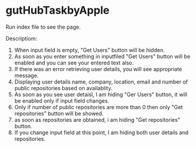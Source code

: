 # gutHubTaskbyApple

Run index file to see the page.

Descriptiom: 

1) When input field is empty, "Get Users" button will be hidden.
2) As soon as you enter something in inputfiled "Get Users" button will be enabled and you can see your entered text also.
3) If there was an error retrieving user details, you will see appropriate message.
4) Displaying user details name, company, location, email and number of public repositories based on availablity.
5) As soon as you see user detaisl, I am hiding "Ger Users" button, it will be enabled only if input field changes.
5) Only if number of public repositories are more than 0 then only "Get repositories" button will be showed.
6) as soon as repositories are obtained, i am hiding "Get repositories" button.
7) If you change input field at this point, I am hiding both user details and repositories.  

